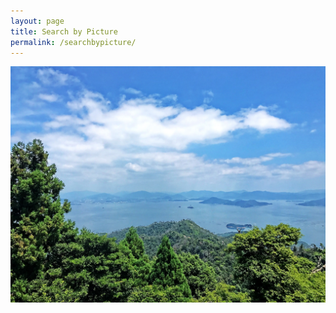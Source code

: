 ```yaml
---
layout: page
title: Search by Picture
permalink: /searchbypicture/
---
```


<img src="417D40A0-5C0C-452D-8C0B-F205CCA16FA9-min.jpeg" alt="Visit Rate (%)" title="Visit Rate by Pref">
